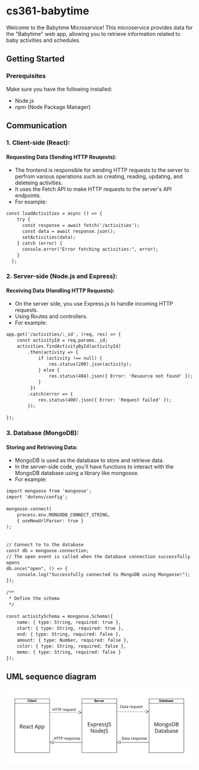 # cs361-babytime

Welcome to the Babytime Microservice! This microservice provides data for the "Babytime" web app, allowing you to retrieve information related to baby activities and schedules.

## Getting Started

### Prerequisites

Make sure you have the following installed:

- Node.js
- npm (Node Package Manager)

## Communication

### 1. Client-side (React):
#### Requesting Data (Sending HTTP Reuqests):
- The frontend is responsible for sending HTTP requests to the server to perfrom various operations such as creating, reading, updating, and deleteing activities.
- It uses the Fetch API to make HTTP requests to the server's API endpoints. 
- For example:
```
const loadActivities = async () => {
    try {
      const response = await fetch('/activities');
      const data = await response.json();
      setActivities(data);
    } catch (error) {
      console.error("Error fetching activities:", error);
    }
  };
```

### 2. Server-side (Node.js and Express):
#### Receiving Data (Handling HTTP Requests):
- On the server side, you use Express.js to handle incoming HTTP requests.
- Using Routes and controllers.
- For example:
```
app.get('/activities/:_id', (req, res) => {
    const activityId = req.params._id;
    activities.findActivityById(activityId)
        .then(activity => { 
            if (activity !== null) {
                res.status(200).json(activity);
            } else {
                res.status(404).json({ Error: 'Resource not found' });
            }         
         })
        .catch(error => {
            res.status(400).json({ Error: 'Request failed' });
        });

});
```

### 3. Database (MongoDB):
#### Storing and Retrieving Data:
- MongoDB is used as the database to store and retrieve data.
- In the server-side code, you'll have functions to interact with the MongoDB database using a library like mongoose.
- For example: 
```
import mongoose from 'mongoose';
import 'dotenv/config';

mongoose.connect(
    process.env.MONGODB_CONNECT_STRING,
    { useNewUrlParser: true }
);


// Connect to to the database
const db = mongoose.connection;
// The open event is called when the database connection successfully opens
db.once("open", () => {
    console.log("Successfully connected to MongoDB using Mongoose!");
});

/**
 * Define the schema
 */

const activitySchema = mongoose.Schema({
    name: { type: String, required: true },
    start: { type: String, required: true },
    end: { type: String, required: false },
    amount: { type: Number, required: false },
    color: { type: String, required: false },
    memo: { type: String, required: false }
});
```
## UML sequence diagram
![UML diagram](./uml.png)



